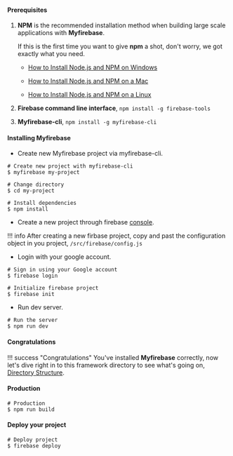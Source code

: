 #### Prerequisites

1. **NPM** is the recommended installation method when building large scale applications with **Myfirebase**.

    If this is the first time you want to give **npm** a shot, don't worry, we got exactly what you need.

    - [How to Install Node.js and NPM on Windows](http://blog.teamtreehouse.com/install-node-js-npm-windows)

    - [How to Install Node.js and NPM on a Mac](http://blog.teamtreehouse.com/install-node-js-npm-mac)

    - [How to Install Node.js and NPM on a Linux](http://blog.teamtreehouse.com/install-node-js-npm-linux)

2. **Firebase command line interface**, `npm install -g firebase-tools`

3. **Myfirebase-cli**, `npm install -g myfirebase-cli`

#### Installing Myfirebase

- Create new Myfirebase project via myfirebase-cli. 

```shell
# Create new project with myfirebase-cli
$ myfirebase my-project

# Change directory
$ cd my-project

# Install dependencies
$ npm install
```

- Create a new project through firebase [console](https://console.firebase.google.com).

!!! info
    After creating a new firbase project, copy and past the configuration object in you project, `/src/firebase/config.js` 

- Login with your google account. 

```shell
# Sign in using your Google account
$ firebase login

# Initialize firebase project
$ firebase init
```

- Run dev server.

```shell
# Run the server
$ npm run dev
```

#### Congratulations

!!! success "Congratulations"
    You've installed **Myfirebase** correctly, now let's dive right in to this framework directory to see what's going on, [Directory Structure](directory-structure.md).

#### Production

```shell
# Production
$ npm run build
```

#### Deploy your project

```shell
# Deploy project
$ firebase deploy
```